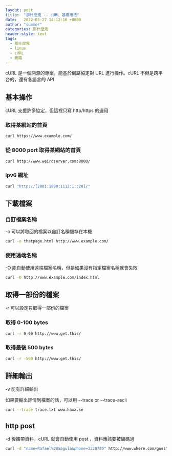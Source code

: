 ```yaml
---
layout: post
title:  "那什麼鬼 -- cURL 基礎用法"
date:   2022-05-27 14:12:10 +0800
author: "summer"
categories: 那什麼鬼
header-style: text
tags:
  - 那什麼鬼
  - linux
  - cURL
  - 網路
---
```


cURL 是一個開源的專案，能基於網路協定對 URL 進行操作。cURL 不但是跨平台的，還有各語言的 API

## 基本操作

cURL 支援許多協定，但這裡只寫 http/https 的運用

### 取得某網站的首頁

```bash
curl https://www.example.com/
```

### 從 8000 port 取得某網站的首頁

```bash
curl http://www.weirdserver.com:8000/
```

### ipv6 網址

```bash
curl "http://[2001:1890:1112:1::20]/"
```

## 下載檔案

### 自訂檔案名稱

-o 可以將取回的檔案以自訂名稱儲存在本機

```bash
curl -o thatpage.html http://www.example.com/
```

### 使用遠端名稱

-O 能自動使用遠端檔案名稱，但是如果沒有指定檔案名稱就會失敗

```bash
curl -O http://www.example.com/index.html
```

## 取得一部份的檔案

-r 可以設定只取得一部份的檔案

### 取得 0-100 bytes

```bash
curl -r 0-99 http://www.get.this/
```

### 取得最後 500 bytes

```bash
curl -r -500 http://www.get.this/
```

## 詳細輸出

-v 能有詳細輸出

如果要輸出詳情到檔案的話，可以用 --trace or --trace-ascii

```bash
curl --trace trace.txt www.haxx.se
```

## http post

-d 後攜帶資料，cURL 就會自動使用 post ，資料應該要被編碼過

```bash
curl -d "name=Rafael%20Sagula&phone=3320780" http://www.where.com/guest.cgi
```
